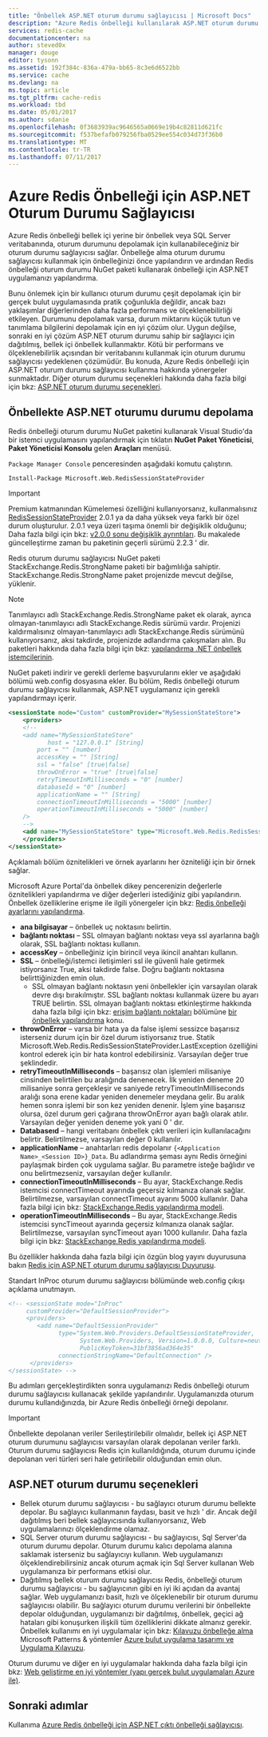 ```yaml
---
title: "Önbellek ASP.NET oturum durumu sağlayıcısı | Microsoft Docs"
description: "Azure Redis önbelleği kullanılarak ASP.NET oturum durumu depolamayı öğrenin"
services: redis-cache
documentationcenter: na
author: steved0x
manager: douge
editor: tysonn
ms.assetid: 192f384c-836a-479a-bb65-8c3e6d6522bb
ms.service: cache
ms.devlang: na
ms.topic: article
ms.tgt_pltfrm: cache-redis
ms.workload: tbd
ms.date: 05/01/2017
ms.author: sdanie
ms.openlocfilehash: 0f3683939ac9646565a0669e19b4c82811d621fc
ms.sourcegitcommit: f537befafb079256fba0529ee554c034d73f36b0
ms.translationtype: MT
ms.contentlocale: tr-TR
ms.lasthandoff: 07/11/2017
---
```

# <a name="aspnet-session-state-provider-for-azure-redis-cache"></a>Azure Redis Önbelleği için ASP.NET Oturum Durumu Sağlayıcısı
Azure Redis önbelleği bellek içi yerine bir önbellek veya SQL Server veritabanında, oturum durumunu depolamak için kullanabileceğiniz bir oturum durumu sağlayıcısı sağlar. Önbelleğe alma oturum durumu sağlayıcısı kullanmak için önbelleğinizi önce yapılandırın ve ardından Redis önbelleği oturum durumu NuGet paketi kullanarak önbelleği için ASP.NET uygulamanızı yapılandırma.

Bunu önlemek için bir kullanıcı oturum durumu çeşit depolamak için bir gerçek bulut uygulamasında pratik çoğunlukla değildir, ancak bazı yaklaşımlar diğerlerinden daha fazla performans ve ölçeklenebilirliği etkileyen. Durumunu depolamak varsa, durum miktarını küçük tutun ve tanımlama bilgilerini depolamak için en iyi çözüm olur. Uygun değilse, sonraki en iyi çözüm ASP.NET oturum durumu sahip bir sağlayıcı için dağıtılmış, bellek içi önbellek kullanmaktır. Kötü bir performans ve ölçeklenebilirlik açısından bir veritabanını kullanmak için oturum durumu sağlayıcısı yedeklenen çözümüdür. Bu konuda, Azure Redis önbelleği için ASP.NET oturum durumu sağlayıcısı kullanma hakkında yönergeler sunmaktadır. Diğer oturum durumu seçenekleri hakkında daha fazla bilgi için bkz: [ASP.NET oturum durumu seçenekleri](#aspnet-session-state-options).

## <a name="store-aspnet-session-state-in-the-cache"></a>Önbellekte ASP.NET oturumu durumu depolama
Redis önbelleği oturum durumu NuGet paketini kullanarak Visual Studio'da bir istemci uygulamasını yapılandırmak için tıklatın **NuGet Paket Yöneticisi**, **Paket Yöneticisi Konsolu** gelen **Araçları** menüsü.

`Package Manager Console` penceresinden aşağıdaki komutu çalıştırın.
    
```
Install-Package Microsoft.Web.RedisSessionStateProvider
```

> [!IMPORTANT]
> Premium katmanından Kümelemesi özelliğini kullanıyorsanız, kullanmalısınız [RedisSessionStateProvider](https://www.nuget.org/packages/Microsoft.Web.RedisSessionStateProvider) 2.0.1 ya da daha yüksek veya farklı bir özel durum oluşturulur. 2.0.1 veya üzeri taşıma önemli bir değişiklik olduğunu; Daha fazla bilgi için bkz: [v2.0.0 sonu değişiklik ayrıntıları](https://github.com/Azure/aspnet-redis-providers/wiki/v2.0.0-Breaking-Change-Details). Bu makalede güncelleştirme zaman bu paketinin geçerli sürümü 2.2.3 ' dir.
> 
> 

Redis oturum durumu sağlayıcısı NuGet paketi StackExchange.Redis.StrongName paketi bir bağımlılığa sahiptir. StackExchange.Redis.StrongName paket projenizde mevcut değilse, yüklenir.

>[!NOTE]
>Tanımlayıcı adlı StackExchange.Redis.StrongName paket ek olarak, ayrıca olmayan-tanımlayıcı adlı StackExchange.Redis sürümü vardır. Projenizi kaldırmalısınız olmayan-tanımlayıcı adlı StackExchange.Redis sürümünü kullanıyorsanız, aksi takdirde, projenizde adlandırma çakışmaları alın. Bu paketleri hakkında daha fazla bilgi için bkz: [yapılandırma .NET önbellek istemcilerinin](cache-dotnet-how-to-use-azure-redis-cache.md#configure-the-cache-clients).
>
>

NuGet paketi indirir ve gerekli derleme başvurularını ekler ve aşağıdaki bölümü web.config dosyasına ekler. Bu bölüm, Redis önbelleği oturum durumu sağlayıcısı kullanmak, ASP.NET uygulamanız için gerekli yapılandırmayı içerir.

```xml
<sessionState mode="Custom" customProvider="MySessionStateStore">
    <providers>
    <!--
    <add name="MySessionStateStore"
           host = "127.0.0.1" [String]
        port = "" [number]
        accessKey = "" [String]
        ssl = "false" [true|false]
        throwOnError = "true" [true|false]
        retryTimeoutInMilliseconds = "0" [number]
        databaseId = "0" [number]
        applicationName = "" [String]
        connectionTimeoutInMilliseconds = "5000" [number]
        operationTimeoutInMilliseconds = "5000" [number]
    />
    -->
    <add name="MySessionStateStore" type="Microsoft.Web.Redis.RedisSessionStateProvider" host="127.0.0.1" accessKey="" ssl="false"/>
    </providers>
</sessionState>
```

Açıklamalı bölüm öznitelikleri ve örnek ayarlarını her özniteliği için bir örnek sağlar.

Microsoft Azure Portal'da önbellek dikey pencerenizin değerlerle öznitelikleri yapılandırma ve diğer değerleri istediğiniz gibi yapılandırın. Önbellek özelliklerine erişme ile ilgili yönergeler için bkz: [Redis önbelleği ayarlarını yapılandırma](cache-configure.md#configure-redis-cache-settings).

* **ana bilgisayar** – önbellek uç noktasını belirtin.
* **bağlantı noktası** – SSL olmayan bağlantı noktası veya ssl ayarlarına bağlı olarak, SSL bağlantı noktası kullanın.
* **accessKey** – önbelleğiniz için birincil veya ikincil anahtarı kullanın.
* **SSL** – önbelleği/istemci iletişimleri ssl ile güvenli hale getirmek istiyorsanız True, aksi takdirde false. Doğru bağlantı noktasına belirttiğinizden emin olun.
  * SSL olmayan bağlantı noktasın yeni önbellekler için varsayılan olarak devre dışı bırakılmıştır. SSL bağlantı noktası kullanmak üzere bu ayarı TRUE belirtin. SSL olmayan bağlantı noktası etkinleştirme hakkında daha fazla bilgi için bkz: [erişim bağlantı noktaları](cache-configure.md#access-ports) bölümüne [bir önbellek yapılandırma](cache-configure.md) konu.
* **throwOnError** – varsa bir hata ya da false işlemi sessizce başarısız isterseniz durum için bir özel durum istiyorsanız true. Statik Microsoft.Web.Redis.RedisSessionStateProvider.LastException özelliğini kontrol ederek için bir hata kontrol edebilirsiniz. Varsayılan değer true şeklindedir.
* **retryTimeoutInMilliseconds** – başarısız olan işlemleri milisaniye cinsinden belirtilen bu aralığında denenecek. İlk yeniden deneme 20 milisaniye sonra gerçekleşir ve saniyede retryTimeoutInMilliseconds aralığı sona erene kadar yeniden denemeler meydana gelir. Bu aralık hemen sonra işlemi bir son kez yeniden denenir. İşlem yine başarısız olursa, özel durum geri çağırana throwOnError ayarı bağlı olarak atılır. Varsayılan değer yeniden deneme yok yani 0 ' dır.
* **Databaseıd** – hangi veritabanı önbellek çıktı verileri için kullanılacağını belirtir. Belirtilmezse, varsayılan değer 0 kullanılır.
* **applicationName** – anahtarları redis depolanır `{<Application Name>_<Session ID>}_Data`. Bu adlandırma şeması aynı Redis örneğini paylaşmak birden çok uygulama sağlar. Bu parametre isteğe bağlıdır ve onu belirtmezseniz, varsayılan değer kullanılır.
* **connectionTimeoutInMilliseconds** – Bu ayar, StackExchange.Redis istemcisi connectTimeout ayarında geçersiz kılmanıza olanak sağlar. Belirtilmezse, varsayılan connectTimeout ayarını 5000 kullanılır. Daha fazla bilgi için bkz: [StackExchange.Redis yapılandırma modeli](http://go.microsoft.com/fwlink/?LinkId=398705).
* **operationTimeoutInMilliseconds** – Bu ayar, StackExchange.Redis istemcisi syncTimeout ayarında geçersiz kılmanıza olanak sağlar. Belirtilmezse, varsayılan syncTimeout ayarı 1000 kullanılır. Daha fazla bilgi için bkz: [StackExchange.Redis yapılandırma modeli](http://go.microsoft.com/fwlink/?LinkId=398705).

Bu özellikler hakkında daha fazla bilgi için özgün blog yayını duyurusuna bakın [Redis için ASP.NET oturum durumu sağlayıcısı Duyurusu](http://blogs.msdn.com/b/webdev/archive/2014/05/12/announcing-asp-net-session-state-provider-for-redis-preview-release.aspx).

Standart InProc oturum durumu sağlayıcısı bölümünde web.config çıkışı açıklama unutmayın.

```xml
<!-- <sessionState mode="InProc"
     customProvider="DefaultSessionProvider">
     <providers>
        <add name="DefaultSessionProvider"
              type="System.Web.Providers.DefaultSessionStateProvider,
                    System.Web.Providers, Version=1.0.0.0, Culture=neutral,
                    PublicKeyToken=31bf3856ad364e35"
              connectionStringName="DefaultConnection" />
      </providers>
</sessionState> -->
```

Bu adımları gerçekleştirdikten sonra uygulamanızı Redis önbelleği oturum durumu sağlayıcısı kullanacak şekilde yapılandırılır. Uygulamanızda oturum durumu kullandığınızda, bir Azure Redis önbelleği örneği depolanır.

> [!IMPORTANT]
> Önbellekte depolanan veriler Serileştirilebilir olmalıdır, bellek içi ASP.NET oturum durumunu sağlayıcısı varsayılan olarak depolanan veriler farklı. Oturum durumu sağlayıcısı Redis için kullanıldığında, oturum durumu içinde depolanan veri türleri seri hale getirilebilir olduğundan emin olun.
> 
> 

## <a name="aspnet-session-state-options"></a>ASP.NET oturum durumu seçenekleri
* Bellek oturum durumu sağlayıcısı - bu sağlayıcı oturum durumu bellekte depolar. Bu sağlayıcı kullanmanın faydası, basit ve hızlı ' dir. Ancak değil dağıtılmış beri bellek sağlayıcısında kullanıyorsanız, Web uygulamalarınızı ölçeklendirme olamaz.
* SQL Server oturum durumu sağlayıcısı - bu sağlayıcısı, Sql Server'da oturum durumu depolar. Oturum durumu kalıcı depolama alanına saklamak isterseniz bu sağlayıcıyı kullanın. Web uygulamanızı ölçeklendirebilirsiniz ancak oturum açmak için Sql Server kullanan Web uygulamanıza bir performans etkisi olur.
* Dağıtılmış bellek oturum durumu sağlayıcısı Redis, önbelleği oturum durumu sağlayıcısı - bu sağlayıcının gibi en iyi iki açıdan da avantaj sağlar. Web uygulamanızı basit, hızlı ve ölçeklenebilir bir oturum durumu sağlayıcısı olabilir. Bu sağlayıcı oturum durumu verilerini bir önbellekte depolar olduğundan, uygulamanızı bir dağıtılmış, önbellek, geçici ağ hataları gibi konuşurken ilişkili tüm özelliklerini dikkate almanız gerekir. Önbellek kullanımı en iyi uygulamalar için bkz: [Kılavuzu önbelleğe alma](../best-practices-caching.md) Microsoft Patterns & yöntemler [Azure bulut uygulama tasarımı ve Uygulama Kılavuzu](https://github.com/mspnp/azure-guidance).

Oturum durumu ve diğer en iyi uygulamalar hakkında daha fazla bilgi için bkz: [Web geliştirme en iyi yöntemler (yapı gerçek bulut uygulamaları Azure ile)](http://www.asp.net/aspnet/overview/developing-apps-with-windows-azure/building-real-world-cloud-apps-with-windows-azure/web-development-best-practices).

## <a name="next-steps"></a>Sonraki adımlar
Kullanıma [Azure Redis önbelleği için ASP.NET çıktı önbelleği sağlayıcısı](cache-aspnet-output-cache-provider.md).

